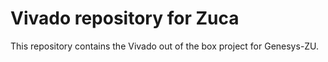 # Vivado repository for Zuca

This repository contains the Vivado out of the box project for Genesys-ZU.

